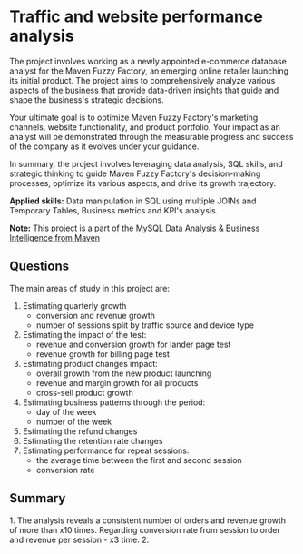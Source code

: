 # Traffic and website performance analysis 

<p>The project involves working as a newly appointed e-commerce database analyst for the Maven Fuzzy Factory, an emerging online retailer launching its initial product. The project aims to comprehensively analyze various aspects of the business that provide data-driven insights that guide and shape the business's strategic decisions.</p>

<p>Your ultimate goal is to optimize Maven Fuzzy Factory's marketing channels, website functionality, and product portfolio. Your impact as an analyst will be demonstrated through the measurable progress and success of the company as it evolves under your guidance.</p>

<p>In summary, the project involves leveraging data analysis, SQL skills, and strategic thinking to guide Maven Fuzzy Factory's decision-making processes, optimize its various aspects, and drive its growth trajectory.</p>

<p><b>Applied skills:</b> Data manipulation in SQL using multiple JOINs and Temporary Tables, Business metrics and KPI's analysis. 
  
 **Note:** This project is a part of the <a href="https://www.udemy.com/share/1022oW3@d_BD0cZjj9NmlW8V6ATOSfLA9kKAC4cW3m19Cn8wGy9W3onIBW5pLibtm1BnN3eHJg==/">MySQL Data Analysis & Business Intelligence from Maven</a> </p>
 
<p><h2>Questions</h2>

The main areas of study in this project are:
1. Estimating quarterly growth
   - conversion and revenue growth
   - number of sessions split by traffic source and device type
2. Estimating the impact of the test: 
   - revenue and conversion growth for lander page test
   - revenue growth for billing page test
3. Estimating product changes impact:
   - overall growth from the new product launching
   - revenue and margin growth for all products
   - cross-sell product growth
4. Estimating business patterns through the period:
   - day of the week
   - number of the week
5. Estimating the refund changes
6. Estimating the retention rate changes
7. Estimating performance for repeat sessions:
   - the average time between the first and second session
   - conversion rate
</p>
<p><h2>Summary</h2>
1. The analysis reveals a consistent number of orders and revenue growth of more than x10 times. Regarding conversion rate from session to order and revenue per session - x3 time.
2. 
